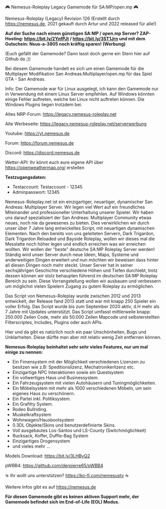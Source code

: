 🎮 Nemesus-Roleplay Legacy Gamemode für SA:MP/open.mp 🎮

Nemesus-Roleplay (Legacy) Revision 126 (Erstellt durch https://nemesus.de, 2021 gekauft durch Artur und 2022 released für alle!)

**Auf der Suche nach einem günstigen SA:MP / open.mp Server? ZAP-Hosting: https://bit.ly/2YnfPJt / https://bit.ly/3ST1Jrn und mit dem Gutschein: Nsus-a-3805 noch kräftig sparen! (Werbung)**

(Euch gefällt der Gamemode? Dann lasst doch gerne ein Stern hier auf Github da ;))

Bei diesem Gamemode handelt es sich um einen Gamemode für die Multiplayer Modifikation San Andreas:Multiplayer/open.mp für das Spiel GTA - San Andreas.

Info: Der Gamemode war für Linux ausgelegt, ich kann den Gamemode nur in Verwendung mit einem Linux Server empfehlen. Auf Windows könnten einige Fehler auftreten, welche bei Linux nicht auftreten können. Die Windows Plugins liegen trotzdem bei.

Altes NRP-Forum: https://legacy.nemesus-roleplay.net

Alte Werbeseite: https://legacy.nemesus-roleplay.net/serverwerbung

Youtube: https://yt.nemesus.de

Forum: https://forum.nemesus.de

Discord: https://discord.nemesus.de

Wetter-API: Ihr könnt euch eure eigene API über https://openweathermap.org/ erstellen

**Testzugangsdaten:**
- Testaccount: Testaccount - 12345
- Adminpasswort: 12345

Nemesus-Roleplay.net ist ein einzigartiger, neuartiger, dynamischer San Andreas: Multiplayer Server. Wir legen viel Wert auf ein freundliches Miteinander und professioneller Unterhaltung unserer Spieler. Wir haben uns darauf spezialisiert der San Andreas: Multiplayer Community etwas neues, noch nie da gewesenes zu bieten. Dies verwirklichen wir durch unser über 7 Jahre lang entwickeltes Script, mit neuartigen dynamischen Elementen. Nach den bereits von uns geleiteten Servern, Dark Trigardon, Dark Trigardon Reloaded und Bayside Roleplay, wollen wir dieses mal die Messlatte noch höher legen und endlich erreichen was wir erreichen wollten. Wir wollen der "beste" deutsche SA:MP Roleplay Server werden! Ständig wird unser Server durch neue Ideen, Maps, Systeme und anderweitigen Dingen erweitert und nun möchten wir beweisen dass hinter all diesen Dingen noch mehr steckt. Unser Server hat in seiner sechsjährigen Geschichte verschiedene Höhen und Tiefen durchlebt, trotz dessen können wir stolz behaupten führend im deutschen SA:MP Roleplay Bereich zu sein. Diese Vorrangstellung wollen wir ausbauen und verbessern um möglichst vielen Spielern Zugang zu gutem Roleplay zu ermöglichen.

Das Script von Nemesus-Roleplay wurde zwischen 2012 und 2013 entwickelt, der Release fand 2013 statt und war mit knapp 250 Spieler ein voller Erfolg. Das Script wurde bis zum September 2020 aktiv, d.H mehr als 7 Jahre mit Updates unterstützt. Das Script umfasst mittlerweile knapp: 250.000 Zeilen Code, mehr als 50.000 Zeilen Mapcode und selbsterstellten Filterscriptes, Includes, Plugins oder auch APIs.

Hier und da gibt es natürlich noch ein paar Unschönheiten, Bugs und Unklarheiten. Diese dürfte man aber mit relativ wenig Zeit entfernen können.

**Nemesus-Roleplay beinhaltet sehr sehr vieles Features, nur um mal einige zu nennen:**
- Ein Fimensystem mit der Möglichkeit verschiedenen Lizenzen zu besitzen wie z.B: Speditionslizenz, Mechatronikerlizenz etc.
- Einzigartige NPC Interaktionen sowie ein Questsystem
- Ein vollwertiges Haus und Businessystem.
- Ein Fahrzeugsystem mit vielen Autohäusern und Tuningmöglichkeiten.
- Ein Möbelsystem mit mehr als 1000 verschiedenen Möbeln, um sein eigenes Haus zu verschönern.
- Ein Partei inkl. Politiksystem.
- Ein Grafitty System.
- Rodeo Bullriding.
- Muskelkraftsystem
- Wohnwagen/Hausbootsystem
- 0.3DL Objekte/Skins und benutzerdefinierte Skins.
- Voll ausgebautes Los-Santos und LS-County (Switchmöglichkeit)
- Rucksack, Koffer, Duffle-Bag System
- Einzigartiges Drogensystem
- und vieles mehr ...

Models Download: https://bit.ly/3LHByQ2

pWBB4: https://github.com/derpierre65/pWBB4

☕ Ihr wollt uns unterstützen? https://ko-fi.com/nemesustv ☕

Weitere Infos gibt es auf https://nemesus.de

**Für diesen Gamemode gibt es keinen aktiven Support mehr, der Gamemode befindet sich im End-of-Life (EOL) Modus.**
